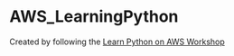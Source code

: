 # AWS_LearningPython

Created by following the [Learn Python on AWS Workshop](https://catalog.us-east-1.prod.workshops.aws/workshops/3d705026-9edc-40e8-b353-bdabb116c89c/en-US)
